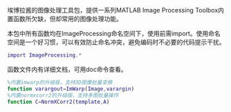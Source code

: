 埃博拉酱的图像处理工具包，提供一系列MATLAB Image Processing Toolbox内置函数所欠缺，但却常用的图像处理功能。

本包中所有函数均在ImageProcessing命名空间下，使用前需import。使用命名空间是一个好习惯，可以有效防止命名冲突，避免编码时不必要的代码提示干扰。
```MATLAB
import ImageProcessing.*
```
函数文件内有详细文档，可用doc命令查看。
```MATLAB
%内置imwarp的升级版，支持3D图像批量变换
function varargout=ImWarp(Image,varargin)
%内置normxcorr2的升级版，支持多图批量操作
function C=NormXCorr2(template,A)
```